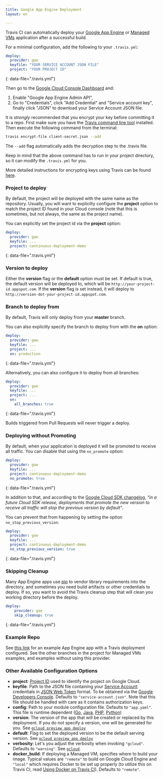 ```yaml
---
title: Google App Engine Deployment
layout: en

---
```


Travis CI can automatically deploy your [Google App Engine](https://cloud.google.com/appengine/docs) or [Managed VMs](https://cloud.google.com/appengine/docs/managed-vms/) application after a successful build.

For a minimal configuration, add the following to your `.travis.yml`:
  
```yaml
deploy:
  provider: gae
  keyfile: "YOUR SERVICE ACCOUNT JSON FILE"
  project: "YOUR PROJECT ID"
```
{: data-file=".travis.yml"}

Then go to the [Google Cloud Console Dashboard](http://console.developers.google.com) and:

1. Enable "Google App Engine Admin API",
2. Go to "Credentials", click "Add Credential" and "Service account key", finally click "JSON" to download your Service Account JSON file.

It is *strongly* recommended that you encrypt your key before committing it to a repo.
First make sure you have the [Travis command line tool](https://github.com/travis-ci/travis.rb#readme) installed.
Then execute the following command from the terminal:

```bash
travis encrypt-file client-secret.json --add
```

The `--add` flag automatically adds the decryption step to the .travis file.

Keep in mind that the above command has to run in your project directory, so it can modify the `.travis.yml` for you.

More detailed instructions for encrypting keys using Travis can be found [here](http://docs.travis-ci.com/user/encrypting-files/).

### Project to deploy

By default, the project will be deployed with the same name as the repository. Usually, you will want to explicilty configure the **project** option to match the project ID found in your Cloud console (note that this is sometimes, but not always, the same as the project name).

You can explicitly set the project id via the **project** option:

```yaml
deploy:
  provider: gae
  keyfile: ...
  project: continuous-deployment-demo
```
{: data-file=".travis.yml"}

### Version to deploy

Either the **version** flag or the **default** option must be set. If default is true, the default version will be deployed to, which will be `http://your-project-id.appspot.com`. If the **version** flag is set instead, it will deploy to `http://version-dot-your-project-id.appspot.com`.

### Branch to deploy from

By default, Travis will only deploy from your **master** branch.

You can also explicitly specify the branch to deploy from with the **on** option:

```yaml
deploy:
  provider: gae
  keyfile: ...
  project: ...
  on: production
```
{: data-file=".travis.yml"}

Alternatively, you can also configure it to deploy from all branches:

```yaml
deploy:
  provider: gae
  keyfile: ...
  project: ...
  on:
    all_branches: true
```
{: data-file=".travis.yml"}

Builds triggered from Pull Requests will never trigger a deploy.

### Deploying without Promoting

By default, when your application is deployed it will be promoted to receive all traffic. You can disable that using the `no_promote` option:

```yaml
deploy:
  provider: gae
  keyfile: ...
  project: continuous-deployment-demo
  no_promote: true
```
{: data-file=".travis.yml"}

In addition to that, and according to the [Google Cloud SDK changelog](https://cloud.google.com/sdk/release_notes#0981_20151007), *"in a future Cloud SDK release, deployments that promote the new version to receive all traffic will stop the previous version by default"*.

You can prevent that from happening by setting the option `no_stop_previous_version`:

```yaml
deploy:
  provider: gae
  keyfile: ...
  project: continuous-deployment-demo
  no_stop_previous_version: true
```
{: data-file=".travis.yml"}

### Skipping Cleanup

Many App Engine apps use [pip](https://pip.pypa.io/en/latest/installing.html) to vendor library requirements into the directory, and sometimes you need build artifacts or other
credentials to deploy. If so, you want to avoid the Travis cleanup step that will clean you working directory before the deploy.

```yaml
deploy:
    provider: gae
    skip_cleanup: true
```
{: data-file=".travis.yml"}

### Example Repo

See [this link](https://github.com/googlecloudplatform/continuous-deployment-demo/tree/appengine_travis_deploy) for an example
App Engine app with a Travis deployment configured. See the other branches in the project for Managed VMs examples, and examples
without using this provider.

### Other Available Configuration Options

- **project**: [Project ID](https://developers.google.com/console/help/new/#projectnumber) used to identify the project on Google Cloud.
- **keyfile**: Path to the JSON file containing your [Service Account](https://developers.google.com/console/help/new/#serviceaccounts) credentials in [JSON Web Token](https://tools.ietf.org/html/rfc7519) format. To be obtained via the [Google Developers Console](https://console.developers.google.com/project/_/apiui/credential). Defaults to `"service-account.json"`. Note that this file should be handled with care as it contains authorization keys.
- **config**: Path to your module configuration file. Defaults to `"app.yaml"`. This file is runtime dependent ([Go](https://cloud.google.com/appengine/docs/go/config/appconfig), [Java](https://cloud.google.com/appengine/docs/java/config/appconfig), [PHP](https://cloud.google.com/appengine/docs/php/config/appconfig), [Python](https://cloud.google.com/appengine/docs/python/config/appconfig))
- **version**: The version of the app that will be created or replaced by this deployment. If you do not specify a version, one will be generated for you. See [`gcloud preview app deploy`](https://cloud.google.com/sdk/gcloud/reference/app/deploy)
- **default**: Flag to set the deployed version to be the default serving version. See [`gcloud preview app deploy`](https://cloud.google.com/sdk/gcloud/reference/app/deploy)
- **verbosity**: Let's you adjust the verbosity when invoking `"gcloud"`. Defaults to `"warning"`. See [`gcloud`](https://cloud.google.com/sdk/gcloud/reference/).
- **docker_build**: If deploying a Managed VM, specifies where to build your image. Typical values are `"remote"` to build on Google Cloud Engine and `"local"` which requires Docker to be set up properly (to utilize this on Travis CI, read [Using Docker on Travis CI](http://blog.travis-ci.com/2015-08-19-using-docker-on-travis-ci/)). Defaults to `"remote"`.
